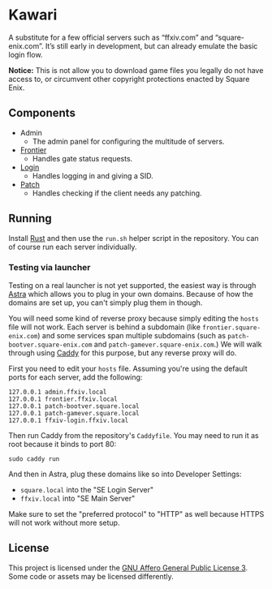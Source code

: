 # Kawari

A substitute for a few official servers such as “ffxiv.com” and “square-enix.com”. It’s still early in development, but can already emulate the basic login flow.

**Notice:** This is not allow you to download game files you legally do not have access to, or circumvent other copyright protections enacted by Square Enix.

## Components

* Admin
  * The admin panel for configuring the multitude of servers.
* [Frontier](https://docs.xiv.zone/server/frontier/)
  * Handles gate status requests.
* [Login](https://docs.xiv.zone/server/login/)
  * Handles logging in and giving a SID.
* [Patch](https://docs.xiv.zone/server/patch/)
  * Handles checking if the client needs any patching.

## Running

Install [Rust](https://rust-lang.org) and then use the `run.sh` helper script in the repository. You can of course run each server individually.  

### Testing via launcher

Testing on a real launcher is not yet supported, the easiest way is through [Astra](https://github.com/redstrate/Astra) which allows you to plug in your own domains. Because of how the domains are set up, you can't simply plug them in though.

You will need some kind of reverse proxy because simply editing the `hosts` file will not work. Each server is behind a subdomain (like `frontier.square-enix.com`) and some services span multiple subdomains (such as `patch-bootver.square-enix.com` and `patch-gamever.square-enix.com`.) We will walk through using [Caddy](https://caddyserver.com/) for this purpose, but any reverse proxy will do.

First you need to edit your `hosts` file. Assuming you're using the default ports for each server, add the following:

```
127.0.0.1 admin.ffxiv.local
127.0.0.1 frontier.ffxiv.local
127.0.0.1 patch-bootver.square.local
127.0.0.1 patch-gamever.square.local
127.0.0.1 ffxiv-login.ffxiv.local
```

Then run Caddy from the repository's `Caddyfile`. You may need to run it as root because it binds to port 80:

```
sudo caddy run
```

And then in Astra, plug these domains like so into Developer Settings:

* `square.local` into the "SE Login Server"
* `ffxiv.local` into "SE Main Server"

Make sure to set the "preferred protocol" to "HTTP" as well because HTTPS will not work without more setup.

## License

This project is licensed under the [GNU Affero General Public License 3](LICENSE). Some code or assets may be licensed differently.
